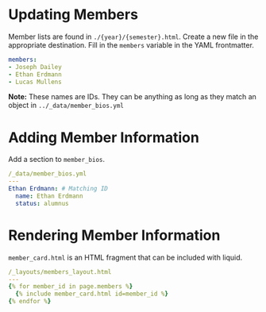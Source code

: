 # Updating Members
Member lists are found in `./{year}/{semester}.html`. Create a new file in the appropriate destination. Fill in the `members` variable in the YAML frontmatter.

```yml
members:
- Joseph Dailey
- Ethan Erdmann
- Lucas Mullens
```

**Note:** These names are IDs. They can be anything as long as they match an object in `../_data/member_bios.yml`

# Adding Member Information
Add a section to `member_bios`.
```yml
/_data/member_bios.yml
---
Ethan Erdmann: # Matching ID
  name: Ethan Erdmann
  status: alumnus
```

# Rendering Member Information
`member_card.html` is an HTML fragment that can be included with liquid.
```yml
/_layouts/members_layout.html
---
{% for member_id in page.members %}
  {% include member_card.html id=member_id %}
{% endfor %}
```
